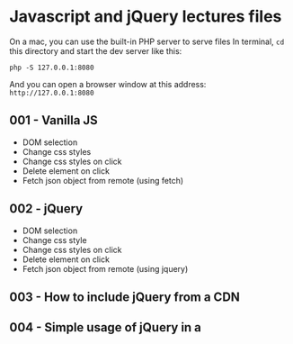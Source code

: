 # Javascript and jQuery lectures files

On a mac, you can use the built-in PHP server to serve files
In terminal, `cd` this directory and start the dev server like this:

`
php -S 127.0.0.1:8080
`

And you can open a browser window at this address: `http://127.0.0.1:8080`


## 001 - Vanilla JS
* DOM selection
* Change css styles
* Change css styles on click
* Delete element on click
* Fetch json object from remote (using fetch)

## 002 - jQuery
* DOM selection
* Change css style
* Change css styles on click
* Delete element on click
* Fetch json object from remote (using jquery)

## 003 - How to include jQuery from a CDN

## 004 - Simple usage of jQuery in a <script> tag, with document ready

## 005 - Simple usage of jQuery in an external script, with document ready

## 006 - Include a jQuery like jquery-sticky 

## 007 - Modal window vanilla JS

## 008 - Modal window jQuery